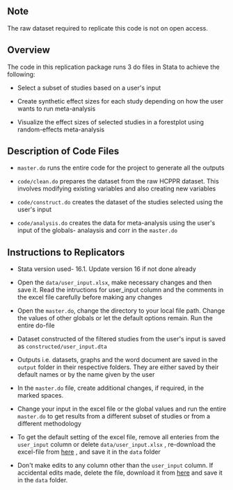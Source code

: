 ## Note

The raw dataset required to replicate this code is not on open access.


## Overview

The code in this replication package runs 3 do files in Stata to achieve the following:

* Select a subset of studies based on a user's input

* Create synthetic effect sizes for each study depending on how the user wants to run meta-analysis

* Visualize the effect sizes of selected studies in a forestplot using random-effects meta-analysis

## Description of Code Files

* ```master.do``` runs the entire code for the project to generate all the outputs

* ```code/clean.do``` prepares the dataset from the raw HCPPR dataset. This involves modifying existing variables and also creating new variables

* ```code/construct.do``` creates the dataset of the studies selected using the user's input

* ```code/analysis.do``` creates the data for meta-analysis using the user's input of the globals- analaysis and corr in the ```master.do```

## Instructions to Replicators
* Stata version used- 16.1. Update version 16 if not done already

* Open the ```data/user_input.xlsx```, make necessary changes and then save it. Read the intructions for user_input column and the comments in the excel file carefully before making any changes

* Open the ```master.do```, change the directory to your local file path. Change the values of other globals or let the default options remain. Run the entire do-file

* Dataset constructed of the filtered studies from the user's input is saved as ```constructed/user_input.dta```

* Outputs i.e. datasets, graphs and the word document are saved in the ```output``` folder in their respective folders. They are either saved by their default names or by the name given by the user

* In the ```master.do``` file, create additional changes, if required, in the marked spaces.

* Change your input in the excel file or the global values and run the entire ```master.do``` to get results from a different subset of studies or from a different methodology

* To get the default setting of the excel file, remove all enteries from the ```user_input``` column or delete ```data/user_input.xlsx``` , re-download the excel-file from [here](https://github.com/ruchikabhatia96/CDC_SR) , and save it in the ```data``` folder

* Don't make edits to any column other than the ```user_input``` column. If accidental edits made, delete the file, download it from [here](https://github.com/ruchikabhatia96/CDC_SR) and save it in the ```data``` folder.
